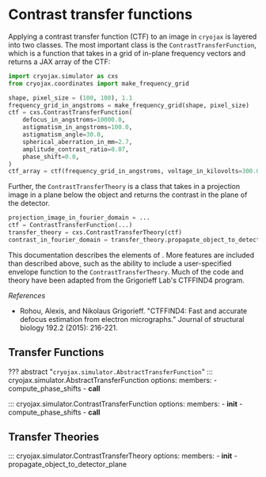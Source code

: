# Contrast transfer functions

Applying a contrast transfer function (CTF) to an image in `cryojax` is layered into two classes. The most important class is the `ContrastTransferFunction`, which is a function that takes in a grid of in-plane frequency vectors and returns a JAX array of the CTF:

```python
import cryojax.simulator as cxs
from cryojax.coordinates import make_frequency_grid

shape, pixel_size = (100, 100), 1.1
frequency_grid_in_angstroms = make_frequency_grid(shape, pixel_size)
ctf = cxs.ContrastTransferFunction(
    defocus_in_angstroms=10000.0,
    astigmatism_in_angstroms=100.0,
    astigmatism_angle=30.0,
    spherical_aberration_in_mm=2.7,
    amplitude_contrast_ratio=0.07,
    phase_shift=0.0,
)
ctf_array = ctf(frequency_grid_in_angstroms, voltage_in_kilovolts=300.0)
```

Further, the `ContrastTransferTheory` is a class that takes in a projection image in a plane below the object and returns the contrast in the plane of the detector.

```python
projection_image_in_fourier_domain = ...
ctf = ContrastTransferFunction(...)
transfer_theory = cxs.ContrastTransferTheory(ctf)
contrast_in_fourier_domain = transfer_theory.propagate_object_to_detector_plan(projection_image_in_fourier_domain)
```

This documentation describes the elements of . More features are included than described above, such as the ability to include a user-specified envelope function to the `ContrastTransferTheory`. Much of the code and theory have been adapted from the Grigorieff Lab's CTFFIND4 program.

*References*

- Rohou, Alexis, and Nikolaus Grigorieff. "CTFFIND4: Fast and accurate defocus estimation from electron micrographs." Journal of structural biology 192.2 (2015): 216-221.

## Transfer Functions

??? abstract "`cryojax.simulator.AbstractTransferFunction`"
    ::: cryojax.simulator.AbstractTransferFunction
        options:
            members:
                - compute_phase_shifts
                - __call__

::: cryojax.simulator.ContrastTransferFunction
        options:
            members:
                - __init__
                - compute_phase_shifts
                - __call__

## Transfer Theories

::: cryojax.simulator.ContrastTransferTheory
        options:
            members:
                - __init__
                - propagate_object_to_detector_plane
